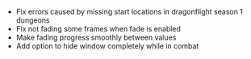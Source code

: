 - Fix errors caused by missing start locations in dragonflight season 1 dungeons
- Fix not fading some frames when fade is enabled
- Make fading progress smoothly between values
- Add option to hide window completely while in combat